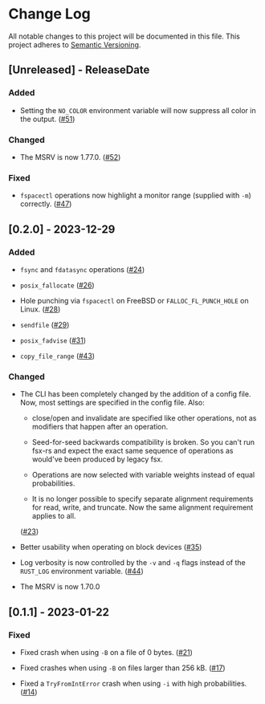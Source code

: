 # Change Log

All notable changes to this project will be documented in this file.
This project adheres to [Semantic Versioning](https://semver.org/).

## [Unreleased] - ReleaseDate

### Added

- Setting the `NO_COLOR` environment variable will now suppress all color in
  the output.
  ([#51](https://github.com/asomers/fsx-rs/pull/51))

### Changed

- The MSRV is now 1.77.0.
  ([#52](https://github.com/asomers/fsx-rs/pull/52))

### Fixed

- `fspacectl` operations now highlight a monitor range (supplied with `-m`)
  correctly.
  ([#47](https://github.com/asomers/fsx-rs/pull/47))

## [0.2.0] - 2023-12-29

### Added

- `fsync` and `fdatasync` operations
  ([#24](https://github.com/asomers/fsx-rs/pull/24))

- `posix_fallocate`
  ([#26](https://github.com/asomers/fsx-rs/pull/26))

- Hole punching via `fspacectl` on FreeBSD or `FALLOC_FL_PUNCH_HOLE` on Linux.
  ([#28](https://github.com/asomers/fsx-rs/pull/28))

- `sendfile`
  ([#29](https://github.com/asomers/fsx-rs/pull/29))

- `posix_fadvise`
  ([#31](https://github.com/asomers/fsx-rs/pull/31))

- `copy_file_range`
  ([#43](https://github.com/asomers/fsx-rs/pull/43))

### Changed

- The CLI has been completely changed by the addition of a config file.  Now,
  most settings are specified in the config file.  Also:

  * close/open and invalidate are specified like other operations, not as
    modifiers that happen after an operation.

  * Seed-for-seed backwards compatibility is broken.  So you can't run fsx-rs
    and expect the exact same sequence of operations as would've been produced
    by legacy fsx.

  * Operations are now selected with variable weights instead of equal
    probabilities.

  * It is no longer possible to specify separate alignment requirements for
    read, write, and truncate.  Now the same alignment requirement applies to
    all.

  ([#23](https://github.com/asomers/fsx-rs/pull/23))

- Better usability when operating on block devices
  ([#35](https://github.com/asomers/fsx-rs/pull/35))

- Log verbosity is now controlled by the `-v` and `-q` flags instead of the
  `RUST_LOG` environment variable.
  ([#44](https://github.com/asomers/fsx-rs/pull/44))

- The MSRV is now 1.70.0

## [0.1.1] - 2023-01-22
### Fixed

- Fixed crash when using `-B` on a file of 0 bytes.
  ([#21](https://github.com/asomers/fsx-rs/pull/21))

- Fixed crashes when using `-B` on files larger than 256 kB.
  ([#17](https://github.com/asomers/fsx-rs/pull/17))

- Fixed a `TryFromIntError` crash when using `-i` with high probabilities.
  ([#14](https://github.com/asomers/fsx-rs/pull/14))
